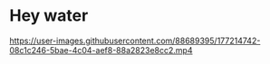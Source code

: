 # Hey water

https://user-images.githubusercontent.com/88689395/177214742-08c1c246-5bae-4c04-aef8-88a2823e8cc2.mp4
